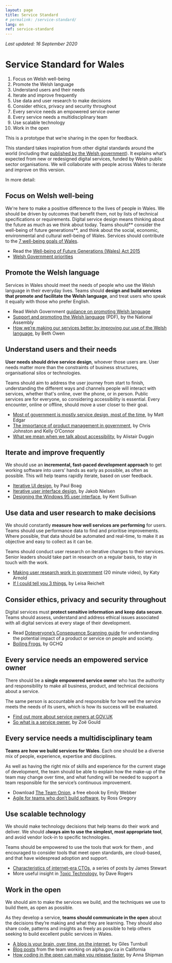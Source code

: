 ```yaml
---
layout: page
title: Service Standard
# permalink: /service-standard/
lang: en
ref: service-standard
---
```



_Last updated: 16 September 2020_


# Service Standard for Wales



1. Focus on Welsh well-being
2. Promote the Welsh language
3. Understand users and their needs
4. Iterate and improve frequently
5. Use data and user research to make decisions
6. Consider ethics, privacy and security throughout
7. Every service needs an empowered service owner
8. Every service needs a multidisciplinary team
9. Use scalable technology
10. Work in the open

This is a prototype that we’re sharing in the open for feedback.

This standard takes inspiration from other digital standards around the world (including that [published by the Welsh government](https://gov.wales/digital-service-standard)). It explains what’s expected from new or redesigned digital services, funded by Welsh public sector organisations. We will collaborate with people across Wales to iterate and improve on this version.

In more detail:


## Focus on Welsh well-being

We're here to make a positive difference to the lives of people in Wales. We should be driven by outcomes that benefit them, not by lists of technical specifications or requirements. Digital service design means thinking about the future as much as we think about today. Teams should** consider the well-being of future generations**, and think about the social, economic, environmental and cultural well-being of Wales. Services should contribute to the [7 well-being goals of Wales](https://gov.wales/well-being-wales-2019).



*   Read the [Well-being of Future Generations (Wales) Act 2015](https://gov.wales/well-being-future-generations-wales-act-2015-guidance)
*   [Welsh Government priorities](https://gov.wales/our-priorities)


## Promote the Welsh language

Services in Wales should meet the needs of people who use the Welsh language in their everyday lives. Teams should **design and build services that promote and facilitate the Welsh language**, and treat users who speak it equally with those who prefer English.



*   Read Welsh Government [guidance on promoting Welsh language](https://gov.wales/promoting-the-welsh-language)
*   [Support and promoting the Welsh language](https://business.senedd.wales/documents/s91261/Report.pdf) (PDF), by the National Assembly
*   [How we’re making our services better by improving our use of the Welsh language](https://wearecitizensadvice.org.uk/how-were-making-our-services-better-by-improving-our-use-of-the-welsh-language-5d7320c6fb1d), by Beth Owen


## Understand users and their needs

**User needs should drive service design**, whoever those users are. User needs matter more than the constraints of business structures, organisational silos or technologies.

Teams should aim to address the user journey from start to finish, understanding the different ways and channels people will interact with services, whether that's online, over the phone, or in person. Public services are for everyone, so considering accessibility is essential. Every encounter, online or offline, should move a user closer to their goal.



*   [Most of government is mostly service design, most of the time](https://blog.mattedgar.com/2015/05/12/most-of-government-is-mostly-service-design-most-of-the-time-discuss/), by Matt Edgar
*   [The importance of product management in government](https://medium.com/the-u-s-digital-service/the-importance-of-product-management-in-government-b59933d01874), by Chris Johnston and Kelly O’Connor
*   [What we mean when we talk about accessibility](https://accessibility.blog.gov.uk/2016/05/16/what-we-mean-when-we-talk-about-accessibility-2/), by Alistair Duggin


## Iterate and improve frequently

We should use an **incremental, fast-paced development approach** to get working software into users’ hands as early as possible, as often as possible. This will help teams rapidly iterate, based on user feedback.



*   [Iterative UI design](https://boagworld.com/design/iterative-ui-design/), by Paul Boag
*   [Iterative user interface design](https://www.nngroup.com/articles/iterative-design/), by Jakob Nielsen
*   [Designing the Windows 95 user interface](https://socket3.wordpress.com/2018/02/03/designing-windows-95s-user-interface/), by Kent Sullivan


## Use data and user research to make decisions

We should constantly **measure how well services are performing** for users. Teams should use performance data to find and prioritise improvements. Where possible, that data should be automated and real-time, to make it as objective and easy to collect as it can be.

Teams should conduct user research on iterative changes to their services. Senior leaders should take part in research on a regular basis, to stay in touch with the work.



*   [Making user research work in government](https://www.mindtheproduct.com/user-research-government-katy-arnold/) (20 minute video), by Katy Arnold
*   [If I could tell you 3 things](http://www.disambiguity.com/if-i-could-tell-you-3-things-notes-from-a-brief-career-in-the-public-service/), by Leisa Reichelt


## Consider ethics, privacy and security throughout

Digital services must **protect sensitive information and keep data secure**. Teams should assess, understand and address ethical issues associated with all digital services at every stage of their development.



*   Read [Doteveryone’s Consequence Scanning guide](https://doteveryone.org.uk/wp-content/uploads/2019/04/Consequence-Scanning_Agile-Event-Manual_TechTransformed_Doteveryone.pdf) for understanding the potential impact of a product or service on people and society.
*   [Boiling Frogs](https://github.com/gchq/BoilingFrogs/blob/master/GCHQ_Boiling_Frogs.pdf), by GCHQ


## Every service needs an empowered service owner

There should be a **single empowered service owner** who has the authority and responsibility to make all business, product, and technical decisions about a service.

The same person is accountable and responsible for how well the service meets the needs of its users, which is how its success will be evaluated.



*   [Find out more about service owners at GOV.UK](https://www.gov.uk/guidance/service-owner)
*   [So what is a service owner](https://www.zoeonthego.org/2020/06/17/so-what-is-a-service-owner/), by Zoë Gould


## Every service needs a multidisciplinary team

**Teams are how we build services for Wales**. Each one should be a diverse mix of people, experience, expertise and disciplines.

As well as having the right mix of skills and experience for the current stage of development, the team should be able to explain how the make-up of the team may change over time, and what funding will be needed to support a team responsible for the service’s continuous improvement.



*   Download [The Team Onion](https://tacitlondon.com/publications/teamonion/), a free ebook by Emily Webber
*   [Agile for teams who don’t build software](https://perago-wales.com/agile-for-teams-who-dont-build-software/), by Ross Gregory


## Use scalable technology

We should make technology decisions that help teams do their work and deliver. We should a**lways aim to use the simplest, most appropriate tool**, and avoid vendor lock-in to specific technologies.

Teams should be empowered to use the tools that work for them , and encouraged to consider tools that meet open standards, are cloud-based, and that have widespread adoption and support.



*   [Characteristics of internet-era CTOs](https://public.digital/2018/10/05/why-hire-an-internet-era-cto-what-will-they-actually-do/), a series of posts by James Stewart
*   More useful insight in [Toxic Technology](https://daverog.com/series-toxic-technology/), by Dave Rogers


## Work in the open

We should aim to make the services we build, and the techniques we use to build them, as open as possible.

As they develop a service, **teams should communicate in the open** about the decisions they’re making and what they are learning. They should also share code, patterns and insights as freely as possible to help others seeking to build excellent public services in Wales.



*   [A blog is your brain, over time, on the internet](https://gilest.org/2015/blog-brain/), by Giles Turnbull
*   [Blog posts](https://news.alpha.ca.gov) from the team working on alpha.gov.ca in California
*   [How coding in the open can make you release faster](https://www.annashipman.co.uk/jfdi/open-code-helps-you-release-faster.html), by Anna Shipman
